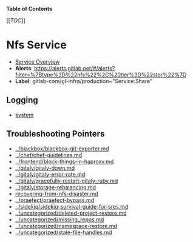 <!-- MARKER: do not edit this section directly. Edit services/service-catalog.yml then run scripts/generate-docs -->

**Table of Contents**

[[_TOC_]]

#  Nfs Service
* [Service Overview](https://dashboards.gitlab.net/d/nfs-main/nfs-overview)
* **Alerts**: https://alerts.gitlab.net/#/alerts?filter=%7Btype%3D%22nfs%22%2C%20tier%3D%22stor%22%7D
* **Label**: gitlab-com/gl-infra/production~"Service:Share"

## Logging

* [system](https://log.gprd.gitlab.net/goto/3a1a0019df2f6b555866b6f11eb92172)

## Troubleshooting Pointers

* [../blackbox/blackbox-git-exporter.md](../blackbox/blackbox-git-exporter.md)
* [../chef/chef-guidelines.md](../chef/chef-guidelines.md)
* [../frontend/block-things-in-haproxy.md](../frontend/block-things-in-haproxy.md)
* [../gitaly/gitaly-down.md](../gitaly/gitaly-down.md)
* [../gitaly/gitaly-error-rate.md](../gitaly/gitaly-error-rate.md)
* [../gitaly/gracefully-restart-gitaly-ruby.md](../gitaly/gracefully-restart-gitaly-ruby.md)
* [../gitaly/storage-rebalancing.md](../gitaly/storage-rebalancing.md)
* [recovering-from-nfs-disaster.md](recovering-from-nfs-disaster.md)
* [../praefect/praefect-bypass.md](../praefect/praefect-bypass.md)
* [../sidekiq/sidekiq-survival-guide-for-sres.md](../sidekiq/sidekiq-survival-guide-for-sres.md)
* [../uncategorized/deleted-project-restore.md](../uncategorized/deleted-project-restore.md)
* [../uncategorized/missing_repos.md](../uncategorized/missing_repos.md)
* [../uncategorized/namespace-restore.md](../uncategorized/namespace-restore.md)
* [../uncategorized/stale-file-handles.md](../uncategorized/stale-file-handles.md)
<!-- END_MARKER -->


<!-- ## Summary -->

<!-- ## Architecture -->

<!-- ## Performance -->

<!-- ## Scalability -->

<!-- ## Availability -->

<!-- ## Durability -->

<!-- ## Security/Compliance -->

<!-- ## Monitoring/Alerting -->

<!-- ## Links to further Documentation -->
